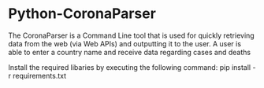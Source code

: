 # Python-CoronaParser
The CoronaParser is a Command Line tool that is used for quickly retrieving data from the web (via Web APIs) and outputting it to the user. A user is able to enter a country name and receive data regarding cases and deaths

Install the required libaries by executing the following command:
pip install -r requirements.txt
